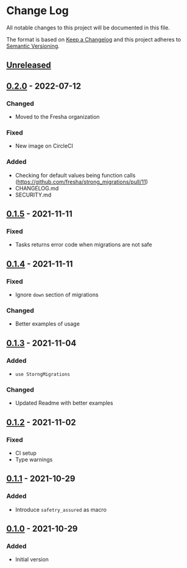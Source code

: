 # Change Log

All notable changes to this project will be documented in this file.

The format is based on [Keep a Changelog](https://keepachangelog.com/)
and this project adheres to [Semantic Versioning](https://semver.org/).


## [Unreleased]


## [0.2.0] - 2022-07-12

### Changed

- Moved to the Fresha organization

### Fixed

- New image on CircleCI

### Added

- Checking for default values being function calls (https://github.com/fresha/strong_migrations/pull/11)
- CHANGELOG.md
- SECURITY.md

## [0.1.5] - 2021-11-11

### Fixed

- Tasks returns error code when migrations are not safe

## [0.1.4] - 2021-11-11

### Fixed

- Ignore `down` section of migrations

### Changed

- Better examples of usage 


## [0.1.3] - 2021-11-04

### Added

- `use StorngMigrations`

### Changed

- Updated Readme with better examples 

## [0.1.2] - 2021-11-02

### Fixed

- CI setup
- Type warnings

## [0.1.1] - 2021-10-29

### Added

- Introduce `safetry_assured` as macro

## [0.1.0] - 2021-10-29

### Added
- Initial version


<!-- links -->
[Unreleased]: https://github.com/fresha/strong_migrations/compare/v0.2.0...HEAD
[0.2.0]: https://github.com/fresha/strong_migrations/compare/v0.1.5...v0.2.0
[0.1.5]: https://github.com/fresha/strong_migrations/compare/v0.1.4...v0.1.5
[0.1.4]: https://github.com/fresha/strong_migrations/compare/v0.1.3...v0.1.4
[0.1.3]: https://github.com/fresha/strong_migrations/compare/v0.1.2...v0.1.3
[0.1.2]: https://github.com/fresha/strong_migrations/compare/v0.1.1...v0.1.2
[0.1.1]: https://github.com/fresha/strong_migrations/compare/v0.1.0...v0.1.1
[0.1.0]: https://github.com/fresha/strong_migrations/compare/vb0bea57599f67514ab4386c51d6ed7dcdc9b6e32...v0.1.0
